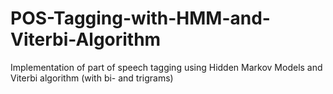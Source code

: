 # POS-Tagging-with-HMM-and-Viterbi-Algorithm
Implementation of part of speech tagging using Hidden Markov Models and Viterbi algorithm (with bi- and trigrams)
